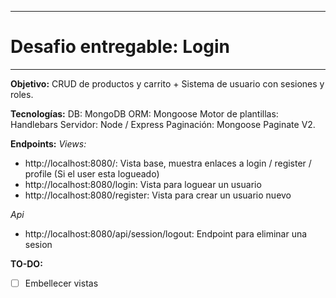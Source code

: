 ********
# Desafio entregable: Login
********
**Objetivo:** CRUD de productos y carrito + Sistema de usuario con sesiones y roles.

**Tecnologías:** 
DB: MongoDB
ORM: Mongoose
Motor de plantillas: Handlebars
Servidor: Node / Express
Paginación: Mongoose Paginate V2.

**Endpoints:**
*Views:*
* http://localhost:8080/: Vista base, muestra enlaces a login / register / profile (Si el user esta logueado)
* http://localhost:8080/login: Vista para loguear un usuario
* http://localhost:8080/register: Vista para crear un usuario nuevo

*Api*
* http://localhost:8080/api/session/logout: Endpoint para eliminar una sesion


**TO-DO:**
- [ ] Embellecer vistas
